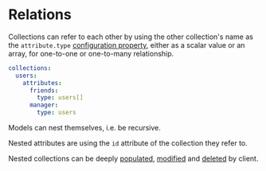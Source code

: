 # Relations

Collections can refer to each other by using the other collection's name as
the `attribute.type`
[configuration property](../configuration/configuration.md#properties), either
as a scalar value or an array, for one-to-one or one-to-many relationship.

```yml
collections:
  users:
    attributes:
      friends:
        type: users[]
      manager:
        type: users
```

Models can nest themselves, i.e. be recursive.

Nested attributes are using the `id` attribute of the collection they refer to.

Nested collections can be deeply
[populated](../../client/request/relations.md#populating-nested-collections),
[modified](../../client/request/relations.md#modifying-nested-collections) and
[deleted](../../client/request/relations.md#deleting-nested-collections) by
client.
